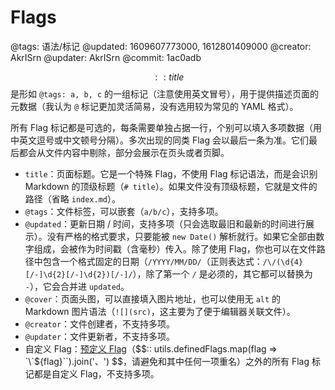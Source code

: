 # Flags

@tags: 语法/标记
@updated: 1609607773000, 1612801409000
@creator: AkrISrn
@updater: AkrISrn
@commit: 1ac0adb

$$:: title $$ 是形如 `@tags: a, b, c` 的一组标记（注意使用英文冒号），用于提供描述页面的元数据（我认为 `@` 标记更加灵活简易，没有选用较为常见的 YAML 格式）。

所有 Flag 标记都是可选的，每条需要单独占据一行，个别可以填入多项数据（用中英文逗号或中文顿号分隔）。多次出现的同类 Flag 会以最后一条为准。它们最后都会从文件内容中剔除，部分会展示在页头或者页脚。

- `title`：页面标题。它是一个特殊 Flag，不使用 Flag 标记语法，而是会识别 Markdown 的顶级标题（`# title`）。如果文件没有顶级标题，它就是文件的路径（省略 `index.md`）。
- `@tags`：文件标签，可以嵌套（`a/b/c`），支持多项。
- `@updated`：更新日期 / 时间，支持多项（只会选取最旧和最新的时间进行展示）。没有严格的格式要求，只要能被 `new Date()` 解析就行。如果它全部由数字组成，会被作为时间戳（含毫秒）传入。除了使用 Flag，你也可以在文件路径中包含一个格式固定的日期（`/YYYY/MM/DD/`（正则表达式：`/\/(\d{4}[/-]\d{2}[/-]\d{2})[/-]/`），除了第一个 `/` 是必须的，其它都可以替换为 `-`），它会合并进 `updated`。
- `@cover`：页面头图，可以直接填入图片地址，也可以使用无 `alt` 的 Markdown 图片语法（`![](src)`，这主要为了便于编辑器关联文件）。
- `@creator`：文件创建者，不支持多项。
- `@updater`：文件更新者，不支持多项。
- 自定义 Flag：[预定义 Flag](/zh/api/interfaces.md "#h2-2")（$$:: utils.definedFlags.map(flag => `\`${flag}\``).join('、') $$，请避免和其中任何一项重名）之外的所有 Flag 标记都是自定义 Flag，不支持多项。
